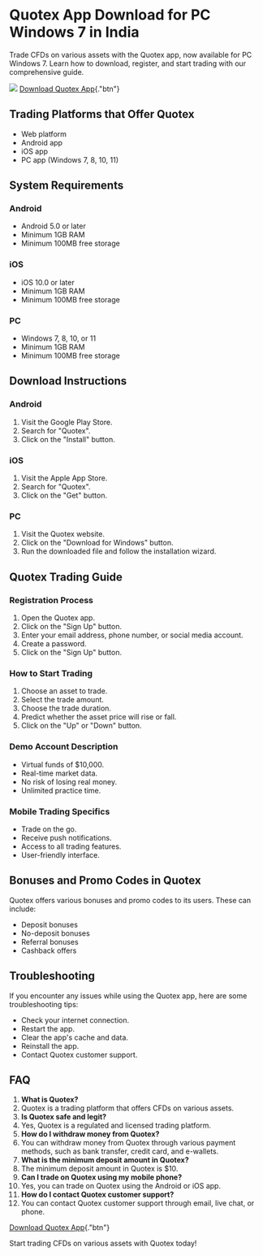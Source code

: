 

# Quotex App Download for PC Windows 7 in India

Trade CFDs on various assets with the Quotex app, now available for PC
Windows 7. Learn how to download, register, and start trading with our
comprehensive guide.

[![](https://static.quotex.io/files/1_en/300_250.jpg)](https://traff.sbs/brokerqxsignupf)
[Download Quotex
App](\%22https://traff.sbs/quotexonelink\%22){."btn"}




## Trading Platforms that Offer Quotex

-   Web platform
-   Android app
-   iOS app
-   PC app (Windows 7, 8, 10, 11)

## System Requirements

### Android

-   Android 5.0 or later
-   Minimum 1GB RAM
-   Minimum 100MB free storage

### iOS

-   iOS 10.0 or later
-   Minimum 1GB RAM
-   Minimum 100MB free storage

### PC

-   Windows 7, 8, 10, or 11
-   Minimum 1GB RAM
-   Minimum 100MB free storage

## Download Instructions

### Android

1.  Visit the Google Play Store.
2.  Search for "Quotex".
3.  Click on the "Install" button.

### iOS

1.  Visit the Apple App Store.
2.  Search for "Quotex".
3.  Click on the "Get" button.

### PC

1.  Visit the Quotex website.
2.  Click on the "Download for Windows" button.
3.  Run the downloaded file and follow the installation wizard.

## Quotex Trading Guide

### Registration Process

1.  Open the Quotex app.
2.  Click on the "Sign Up" button.
3.  Enter your email address, phone number, or social media account.
4.  Create a password.
5.  Click on the "Sign Up" button.

### How to Start Trading

1.  Choose an asset to trade.
2.  Select the trade amount.
3.  Choose the trade duration.
4.  Predict whether the asset price will rise or fall.
5.  Click on the "Up" or "Down" button.

### Demo Account Description

-   Virtual funds of \$10,000.
-   Real-time market data.
-   No risk of losing real money.
-   Unlimited practice time.

### Mobile Trading Specifics

-   Trade on the go.
-   Receive push notifications.
-   Access to all trading features.
-   User-friendly interface.

## Bonuses and Promo Codes in Quotex

Quotex offers various bonuses and promo codes to its users. These can
include:

-   Deposit bonuses
-   No-deposit bonuses
-   Referral bonuses
-   Cashback offers

## Troubleshooting

If you encounter any issues while using the Quotex app, here are some
troubleshooting tips:

-   Check your internet connection.
-   Restart the app.
-   Clear the app\'s cache and data.
-   Reinstall the app.
-   Contact Quotex customer support.

## FAQ

1.  **What is Quotex?**
2.  Quotex is a trading platform that offers CFDs on various assets.
3.  **Is Quotex safe and legit?**
4.  Yes, Quotex is a regulated and licensed trading platform.
5.  **How do I withdraw money from Quotex?**
6.  You can withdraw money from Quotex through various payment methods,
    such as bank transfer, credit card, and e-wallets.
7.  **What is the minimum deposit amount in Quotex?**
8.  The minimum deposit amount in Quotex is \$10.
9.  **Can I trade on Quotex using my mobile phone?**
10. Yes, you can trade on Quotex using the Android or iOS app.
11. **How do I contact Quotex customer support?**
12. You can contact Quotex customer support through email, live chat, or
    phone.

[Download Quotex
App](\%22https://traff.sbs/quotexonelink\%22){."btn"}

Start trading CFDs on various assets with Quotex today!

